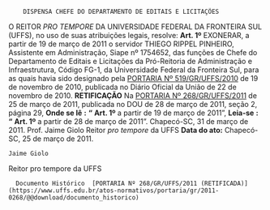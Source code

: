         DISPENSA CHEFE DO DEPARTAMENTO DE EDITAIS E LICITAÇÕES  

 O REITOR *PRO TEMPORE*  DA UNIVERSIDADE FEDERAL DA FRONTEIRA SUL (UFFS), no uso de suas atribuições legais, resolve:   **Art. 1º**  EXONERAR, a partir de 19 de março de 2011 o servidor THIEGO RIPPEL PINHEIRO, Assistente em Administração, Siape nº 1754652, das funções de Chefe do Departamento de Editais e Licitações da Pró-Reitoria de Administração e Infraestrutura, Código FG-1, da Universidade Federal da Fronteira Sul, para as quais havia sido designado pela [PORTARIA Nº 519/GR/UFFS/2010](https://www.uffs.edu.br/atos-normativos/portaria/gr/2010-0519) de 19 de novembro de 2010, publicada no Diário Oficial da União de 22 de novembro de 2010.   **RETIFICAÇÃO**   Na [PORTARIA Nº 268/GR/UFFS/2011](https://www.uffs.edu.br/atos-normativos/portaria/gr/2011-0268) de 25 de março de 2011, publicada no DOU de 28 de março de 2011, seção 2, página 29,   **Onde se lê** **:** **“** **Art. 1º**  a partir de 19 de março de 2011”,   **Leia-se** **:** **“** **Art. 1º**  a partir de 28 de março de 2011”. Chapecó-SC, 31 de março de 2011. Prof. Jaime Giolo Reitor *pro tempore*  da UFFS    **Data do ato:** Chapecó-SC, 25 de março de 2011.   
 

    Jaime Giolo    
 Reitor pro tempore da UFFS 

      Documento Histórico  [PORTARIA Nº 268/GR/UFFS/2011 (RETIFICADA)](https://www.uffs.edu.br/atos-normativos/portaria/gr/2011-0268/@@download/documento_historico)     
      